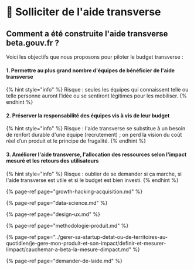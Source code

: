 # 🎀 Solliciter de l'aide transverse

## Comment a été construite l'aide transverse beta.gouv.fr ? 

Voici les objectifs que nous proposons pour piloter le budget transverse :  

#### **1. Permettre au plus grand nombre d'équipes de bénéficier de l'aide transverse**

{% hint style="info" %}
Risque : seules les équipes qui connaissent telle ou telle personne auront l’idée ou se sentiront légitimes pour les mobiliser.
{% endhint %}

#### 2. Préserver la responsabilité des équipes vis à vis de leur budget  <a id="Pr&#xE9;server-la-responsabilit&#xE9;-des-&#xE9;quipes-vis-&#xE0;-vis-de-leur-budget"></a>

{% hint style="info" %}
Risque :  l'aide transverse se substitue à un besoin de renfort durable d'une équipe \(recrutement\) ; on perd la vision du coût réel d’un produit et le principe de frugalité.
{% endhint %}

#### 3. Améliorer l'aide transverse, l'allocation des ressources selon l'impact mesuré et les retours des utilisateurs 

{% hint style="info" %}
Risque : oublier de se demander si ça marche, si l'aide transverse est utile et si le budget est bien investi. 
{% endhint %}

{% page-ref page="growth-hacking-acquisition.md" %}

{% page-ref page="data-science.md" %}

{% page-ref page="design-ux.md" %}

{% page-ref page="methodologie-produit.md" %}

{% page-ref page="../gerer-sa-startup-detat-ou-de-territoires-au-quotidien/je-gere-mon-produit-et-son-impact/definir-et-mesurer-limpact/cauchemar-a-beta-la-mesure-dimpact.md" %}

{% page-ref page="demander-de-laide.md" %}



